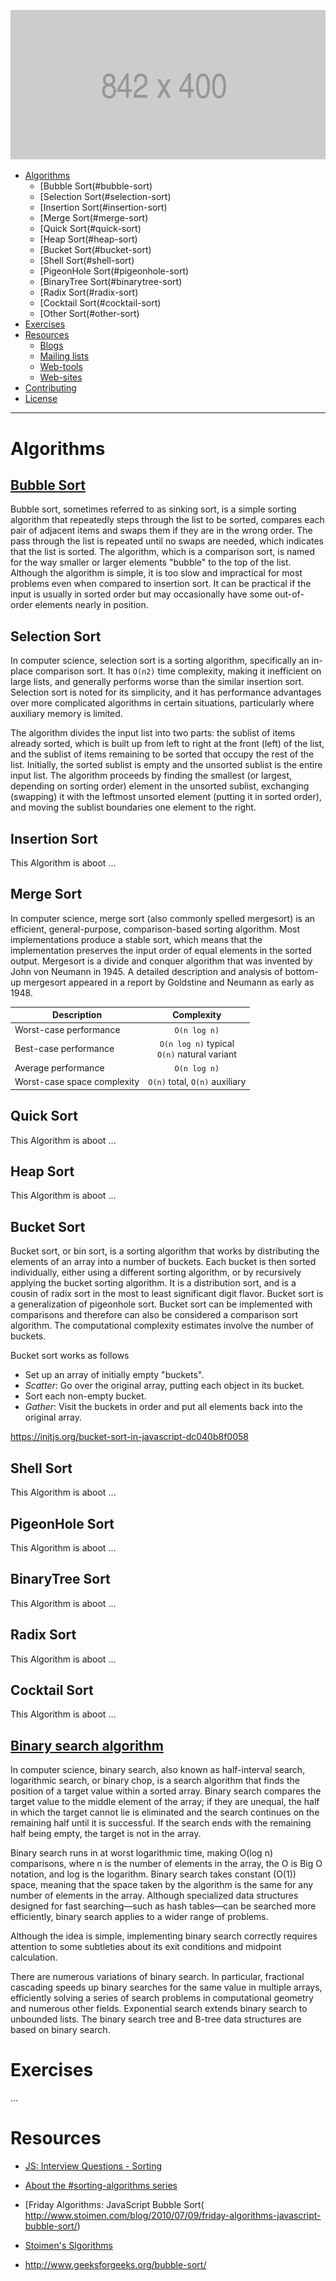 <p align="center">
  <img src="https://raw.githubusercontent.com/mrpotatoes/computer-science-in-javascript/master/docs/placeholder.png" alt="Awesome Cryptography">
</p>

- [Algorithms](#algorithms)
  - [Bubble Sort(#bubble-sort)
  - [Selection Sort(#selection-sort)
  - [Insertion Sort(#insertion-sort)
  - [Merge Sort(#merge-sort)
  - [Quick Sort(#quick-sort)
  - [Heap Sort(#heap-sort)
  - [Bucket Sort(#bucket-sort)
  - [Shell Sort(#shell-sort)
  - [PigeonHole Sort(#pigeonhole-sort)
  - [BinaryTree Sort(#binarytree-sort)
  - [Radix Sort(#radix-sort)
  - [Cocktail Sort(#cocktail-sort)
  - [Other Sort(#other-sort)
- [Exercises](#Exercises)
- [Resources](#resources)
  - [Blogs](#blogs)
  - [Mailing lists](#mailing-lists)
  - [Web-tools](#web-tools)
  - [Web-sites](#web-sites)
- [Contributing](#contributing)
- [License](#license)
- - -

# Algorithms
## [Bubble Sort](https://en.wikipedia.org/wiki/Bubble_sort)
Bubble sort, sometimes referred to as sinking sort, is a simple sorting algorithm that repeatedly steps through the list to be sorted, compares each pair of adjacent items and swaps them if they are in the wrong order. The pass through the list is repeated until no swaps are needed, which indicates that the list is sorted. The algorithm, which is a comparison sort, is named for the way smaller or larger elements "bubble" to the top of the list. Although the algorithm is simple, it is too slow and impractical for most problems even when compared to insertion sort. It can be practical if the input is usually in sorted order but may occasionally have some out-of-order elements nearly in position.

## Selection Sort
In computer science, selection sort is a sorting algorithm, specifically an in-place comparison sort. It has `O(n2)` time complexity, making it inefficient on large lists, and generally performs worse than the similar insertion sort. Selection sort is noted for its simplicity, and it has performance advantages over more complicated algorithms in certain situations, particularly where auxiliary memory is limited.

The algorithm divides the input list into two parts: the sublist of items already sorted, which is built up from left to right at the front (left) of the list, and the sublist of items remaining to be sorted that occupy the rest of the list. Initially, the sorted sublist is empty and the unsorted sublist is the entire input list. The algorithm proceeds by finding the smallest (or largest, depending on sorting order) element in the unsorted sublist, exchanging (swapping) it with the leftmost unsorted element (putting it in sorted order), and moving the sublist boundaries one element to the right.

## Insertion Sort
This Algorithm is aboot ...

## Merge Sort
In computer science, merge sort (also commonly spelled mergesort) is an efficient, general-purpose, comparison-based sorting algorithm. Most implementations produce a stable sort, which means that the implementation preserves the input order of equal elements in the sorted output. Mergesort is a divide and conquer algorithm that was invented by John von Neumann in 1945. A detailed description and analysis of bottom-up mergesort appeared in a report by Goldstine and Neumann as early as 1948.

| Description |  Complexity |
|---|:--------:|
| Worst-case performance | `O(n log n)` |
| Best-case performance | `O(n log n)` typical <br /> `O(n)` natural variant |
| Average performance | `O(n log n)` |
| Worst-case space complexity | `О(n)` total, `O(n)` auxiliary |

## Quick Sort
This Algorithm is aboot ...

## Heap Sort
This Algorithm is aboot ...

## Bucket Sort
Bucket sort, or bin sort, is a sorting algorithm that works by distributing the elements of an array into a number of buckets. Each bucket is then sorted individually, either using a different sorting algorithm, or by recursively applying the bucket sorting algorithm. It is a distribution sort, and is a cousin of radix sort in the most to least significant digit flavor. Bucket sort is a generalization of pigeonhole sort. Bucket sort can be implemented with comparisons and therefore can also be considered a comparison sort algorithm. The computational complexity estimates involve the number of buckets.

Bucket sort works as follows
* Set up an array of initially empty "buckets".
* *Scatter*: Go over the original array, putting each object in its bucket.
* Sort each non-empty bucket.
* *Gather*: Visit the buckets in order and put all elements back into the original array.

https://initjs.org/bucket-sort-in-javascript-dc040b8f0058

## Shell Sort
This Algorithm is aboot ...

## PigeonHole Sort
This Algorithm is aboot ...

## BinaryTree Sort
This Algorithm is aboot ...

## Radix Sort
This Algorithm is aboot ...

## Cocktail Sort
This Algorithm is aboot ...

## [Binary search algorithm](https://en.wikipedia.org/wiki/Binary_search_algorithm)
In computer science, binary search, also known as half-interval search, logarithmic search, or binary chop, is a search algorithm that finds the position of a target value within a sorted array. Binary search compares the target value to the middle element of the array; if they are unequal, the half in which the target cannot lie is eliminated and the search continues on the remaining half until it is successful. If the search ends with the remaining half being empty, the target is not in the array.

Binary search runs in at worst logarithmic time, making O(log n) comparisons, where n is the number of elements in the array, the O is Big O notation, and log is the logarithm. Binary search takes constant (O(1)) space, meaning that the space taken by the algorithm is the same for any number of elements in the array. Although specialized data structures designed for fast searching—such as hash tables—can be searched more efficiently, binary search applies to a wider range of problems.

Although the idea is simple, implementing binary search correctly requires attention to some subtleties about its exit conditions and midpoint calculation.

There are numerous variations of binary search. In particular, fractional cascading speeds up binary searches for the same value in multiple arrays, efficiently solving a series of search problems in computational geometry and numerous other fields. Exponential search extends binary search to unbounded lists. The binary search tree and B-tree data structures are based on binary search.

# Exercises
...

 # Resources
* [JS: Interview Questions - Sorting](https://khan4019.github.io/front-end-Interview-Questions/sort.html)
* [About the #sorting-algorithms series](http://blog.benoitvallon.com/sorting-algorithms-in-javascript/sorting-algorithms-in-javascript/)
* [Friday Algorithms: JavaScript Bubble Sort( http://www.stoimen.com/blog/2010/07/09/friday-algorithms-javascript-bubble-sort/)
* [Stoimen's Slgorithms](https://github.com/stoimen/algorithms)

* http://www.geeksforgeeks.org/bubble-sort/
